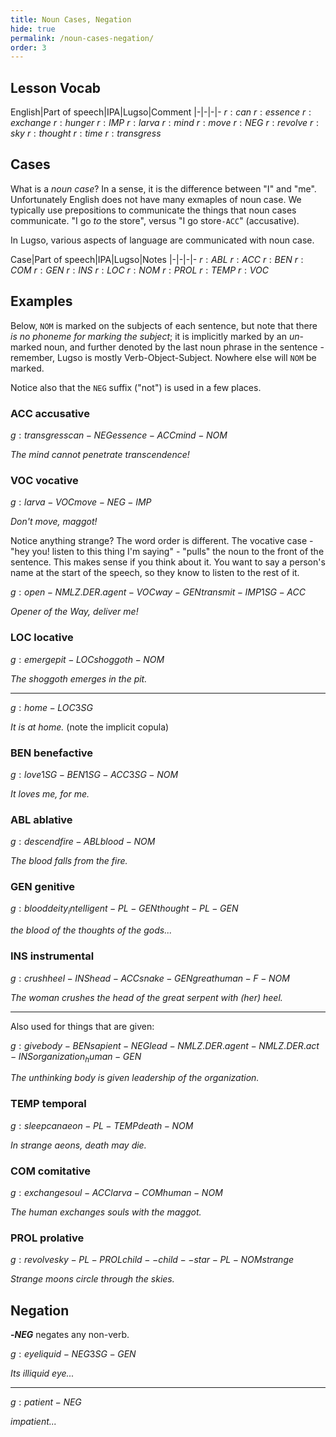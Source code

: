 ```yaml
---
title: Noun Cases, Negation
hide: true
permalink: /noun-cases-negation/
order: 3
---
```


## Lesson Vocab

English|Part of speech|IPA|Lugso|Comment
|-|-|-|-
${r: can}$
${r: essence}$
${r: exchange}$
${r: hunger}$
${r: IMP}$
${r: larva}$
${r: mind}$
${r: move}$
${r: NEG}$
${r: revolve}$
${r: sky}$
${r: thought}$
${r: time}$
${r: transgress}$

## Cases

What is a _noun case_? In a sense, it is the difference between "I" and "me". Unfortunately English does not have many exmaples of noun case. We typically use prepositions to communicate the things that noun cases communicate. "I go _to_ the store", versus "I go store`-ACC`" (accusative).

In Lugso, various aspects of language are communicated with noun case.

Case|Part of speech|IPA|Lugso|Notes
|-|-|-|-
${r: ABL}$
${r: ACC}$
${r: BEN}$
${r: COM}$
${r: GEN}$
${r: INS}$
${r: LOC}$
${r: NOM}$
${r: PROL}$
${r: TEMP}$
${r: VOC}$

## Examples

Below, `NOM` is marked on the subjects of each sentence, but note that there _is no phoneme for marking the subject_; it is implicitly marked by an _un_-marked noun, and further denoted by the last noun phrase in the sentence - remember, Lugso is mostly Verb-Object-Subject. Nowhere else will `NOM` be marked.

Notice also that the `NEG` suffix ("not") is used in a few places.

### ACC accusative

${g: transgress can-NEG essence-ACC mind-NOM}$

_The mind cannot penetrate transcendence!_

### VOC vocative

${g: larva-VOC move-NEG-IMP}$

_Don't move, maggot!_

Notice anything strange? The word order is different. The vocative case - "hey you! listen to this thing I'm saying" - "pulls" the noun to the front of the sentence. This makes sense if you think about it. You want to say a person's name at the start of the speech, so they know to listen to the rest of it.

${g: open-NMLZ.DER.agent-VOC way-GEN transmit-IMP 1SG-ACC}$

_Opener of the Way, deliver me!_

### LOC locative

${g: emerge pit-LOC shoggoth-NOM}$

_The shoggoth emerges in the pit._

---

${g: home-LOC 3SG}$

_It is at home._ (note the implicit copula)

### BEN benefactive

${g: love 1SG-BEN 1SG-ACC 3SG-NOM}$

_It loves me, for me._

### ABL ablative

${g: descend fire-ABL blood-NOM}$

_The blood falls from the fire._

### GEN genitive

${g: blood deity_intelligent-PL-GEN thought-PL-GEN}$

_the blood of the thoughts of the gods..._

### INS instrumental

${g: crush heel-INS head-ACC snake-GEN great human-F-NOM}$

_The woman crushes the head of the great serpent with (her) heel._

---

Also used for things that are given:

${g: give body-BEN sapient-NEG lead-NMLZ.DER.agent-NMLZ.DER.act-INS organization_human-GEN}$

_The unthinking body is given leadership of the organization._

### TEMP temporal

${g: sleep can aeon-PL-TEMP death-NOM}$

_In strange aeons, death may die._

### COM comitative

${g: exchange soul-ACC larva-COM human-NOM}$

_The human exchanges souls with the maggot._

### PROL prolative

${g: revolve sky-PL-PROL child--child--star-PL-NOM strange}$

_Strange moons circle through the skies._

## Negation

**-${NEG}$** negates any non-verb.

${g: eye liquid-NEG 3SG-GEN}$

_Its illiquid eye..._

---

${g: patient-NEG}$

_impatient..._
